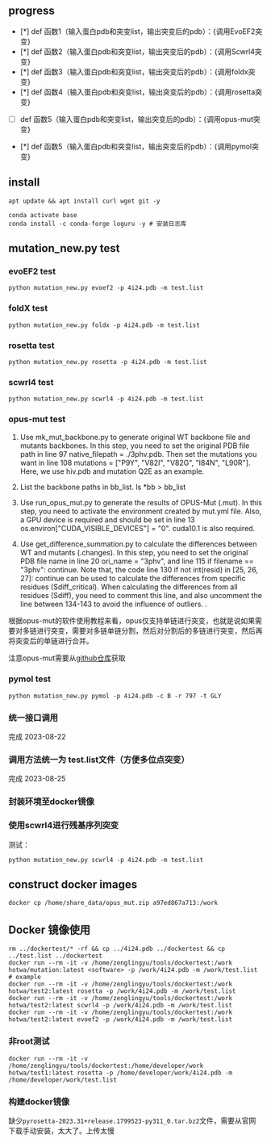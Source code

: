 ## progress
 - [*] def 函数1（输入蛋白pdb和突变list，输出突变后的pdb）：{调用EvoEF2突变}
 - [*] def 函数2（输入蛋白pdb和突变list，输出突变后的pdb）：{调用Scwrl4突变}
 - [*] def 函数3（输入蛋白pdb和突变list，输出突变后的pdb）：{调用foldx突变}
 - [*] def 函数4（输入蛋白pdb和突变list，输出突变后的pdb）：{调用rosetta突变}
 - [ ] def 函数5（输入蛋白pdb和突变list，输出突变后的pdb）：{调用opus-mut突变}
 - [*] def 函数5（输入蛋白pdb和突变list，输出突变后的pdb）：{调用pymol突变}


## install

```shel
apt update && apt install curl wget git -y

```

```shell
conda activate base
conda install -c conda-forge loguru -y # 安装日志库
```

## mutation_new.py test 

### evoEF2 test

```shell
python mutation_new.py evoef2 -p 4i24.pdb -m test.list
```

### foldX test

```shell
python mutation_new.py foldx -p 4i24.pdb -m test.list
```

### rosetta test

```shell
python mutation_new.py rosetta -p 4i24.pdb -m test.list
```

### scwrl4 test

```shell
python mutation_new.py scwrl4 -p 4i24.pdb -m test.list
```

### opus-mut test

1. Use mk_mut_backbone.py to generate original WT backbone file and mutants backbones.
In this step, you need to set the original PDB file path in line 97 native_filepath = ./3phv.pdb. Then set the mutations you want in line 108 mutations =  ["P9Y", "V82I", "V82G", "I84N", "L90R"]. Here, we use hiv.pdb and mutation Q2E as an example.

2. List the backbone paths in bb_list.
ls *bb > bb_list

3. Use run_opus_mut.py to generate the results of OPUS-Mut (.mut).
In this step, you need to activate the environment created by mut.yml file. Also, a GPU device is required and should be set in line 13 os.environ["CUDA_VISIBLE_DEVICES"] = "0". cuda10.1 is also required.

4. Use get_difference_summation.py to calculate the differences between WT and mutants (.changes).
In this step, you need to set the original PDB file name in line 20  ori_name = "3phv", and line 115  if filename == "3phv": continue. Note that, the code line 130  if not int(resid) in [25, 26, 27]: continue can be used to calculate the differences from specific residues (Sdiff_critical). When calculating the differences from all residues (Sdiff), you need to comment this line, and also uncomment the line between 134-143 to avoid the influence of outliers. .

根据opus-mut的软件使用教程来看，opus仅支持单链进行突变，也就是说如果需要对多链进行突变，需要对多链单链分割，然后对分割后的多链进行突变，然后再将突变后的单链进行合并。

注意opus-mut需要从[github仓库](https://github.com/thuxugang/opus_mut/tree/main)获取

### pymol test

```shell
python mutation_new.py pymol -p 4i24.pdb -c B -r 797 -t GLY
```

### 统一接口调用

完成 2023-08-22

### 调用方法统一为 test.list文件（方便多位点突变）

完成 2023-08-25

### 封装环境至docker镜像

### 使用scwrl4进行残基序列突变

测试：

```shell
python mutation_new.py scwrl4 -p 4i24.pdb -m test.list
```

## construct docker images

```shell
docker cp /home/share_data/opus_mut.zip a97ed867a713:/work
```

## Docker 镜像使用

```shell
rm ../dockertest/* -rf && cp ../4i24.pdb ../dockertest && cp ../test.list ../dockertest
docker run --rm -it -v /home/zenglingyu/tools/dockertest:/work hotwa/mutation:latest <software> -p /work/4i24.pdb -m /work/test.list
# example
docker run --rm -it -v /home/zenglingyu/tools/dockertest:/work hotwa/test2:latest rosetta -p /work/4i24.pdb -m /work/test.list
docker run --rm -it -v /home/zenglingyu/tools/dockertest:/work hotwa/test2:latest scwrl4 -p /work/4i24.pdb -m /work/test.list
docker run --rm -it -v /home/zenglingyu/tools/dockertest:/work hotwa/test2:latest evoef2 -p /work/4i24.pdb -m /work/test.list
```

### 非root测试

```shell
docker run --rm -it -v /home/zenglingyu/tools/dockertest:/home/developer/work hotwa/test1:latest rosetta -p /home/developer/work/4i24.pdb -m /home/developer/work/test.list
```

### 构建docker镜像

缺少`pyrosetta-2023.31+release.1799523-py311_0.tar.bz2`文件，需要从官网下载手动安装，太大了。上传太慢
